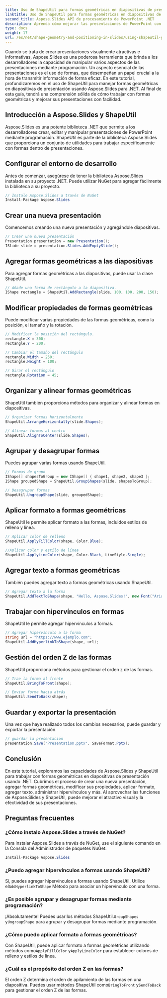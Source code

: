 ```yaml
---
title: Uso de ShapeUtil para formas geométricas en diapositivas de presentación
linktitle: Uso de ShapeUtil para formas geométricas en diapositivas de presentación
second_title: Aspose.Slides API de procesamiento de PowerPoint .NET
description: Aprenda cómo mejorar las presentaciones de PowerPoint con Aspose.Slides. Explora ShapeUtil para la manipulación de formas geométricas. Guía paso a paso con código fuente .NET. Optimice las presentaciones de manera efectiva.
type: docs
weight: 17
url: /es/net/shape-geometry-and-positioning-in-slides/using-shapeutil-geometry-shape/
---
```

Cuando se trata de crear presentaciones visualmente atractivas e informativas, Aspose.Slides es una poderosa herramienta que brinda a los desarrolladores la capacidad de manipular varios aspectos de las presentaciones mediante programación. Un aspecto esencial de las presentaciones es el uso de formas, que desempeñan un papel crucial a la hora de transmitir información de forma eficaz. En este tutorial, profundizaremos en el uso de ShapeUtil para manejar formas geométricas en diapositivas de presentación usando Aspose.Slides para .NET. Al final de esta guía, tendrá una comprensión sólida de cómo trabajar con formas geométricas y mejorar sus presentaciones con facilidad.

## Introducción a Aspose.Slides y ShapeUtil

Aspose.Slides es una potente biblioteca .NET que permite a los desarrolladores crear, editar y manipular presentaciones de PowerPoint mediante programación. ShapeUtil es parte de la biblioteca Aspose.Slides que proporciona un conjunto de utilidades para trabajar específicamente con formas dentro de presentaciones.

## Configurar el entorno de desarrollo

Antes de comenzar, asegúrese de tener la biblioteca Aspose.Slides instalada en su proyecto .NET. Puede utilizar NuGet para agregar fácilmente la biblioteca a su proyecto.

```csharp
// Instale Aspose.Slides a través de NuGet
Install-Package Aspose.Slides
```

## Crear una nueva presentación

Comencemos creando una nueva presentación y agregándole diapositivas.

```csharp
// Crear una nueva presentación
Presentation presentation = new Presentation();
ISlide slide = presentation.Slides.AddEmptySlide();
```

## Agregar formas geométricas a las diapositivas

Para agregar formas geométricas a las diapositivas, puede usar la clase ShapeUtil.

```csharp
// Añade una forma de rectángulo a la diapositiva.
IShape rectangle = ShapeUtil.AddRectangle(slide, 100, 100, 200, 150);
```

## Modificar propiedades de formas geométricas

Puede modificar varias propiedades de las formas geométricas, como la posición, el tamaño y la rotación.

```csharp
// Modificar la posición del rectángulo.
rectangle.X = 300;
rectangle.Y = 200;

// Cambiar el tamaño del rectángulo
rectangle.Width = 250;
rectangle.Height = 100;

// Girar el rectángulo
rectangle.Rotation = 45;
```

## Organizar y alinear formas geométricas

ShapeUtil también proporciona métodos para organizar y alinear formas en diapositivas.

```csharp
// Organizar formas horizontalmente
ShapeUtil.ArrangeHorizontally(slide.Shapes);

// Alinear formas al centro
ShapeUtil.AlignToCenter(slide.Shapes);
```

## Agrupar y desagrupar formas

Puedes agrupar varias formas usando ShapeUtil.

```csharp
// Formas de grupo
IShape[] shapesToGroup = new IShape[] { shape1, shape2, shape3 };
IShape groupedShape = ShapeUtil.GroupShapes(slide, shapesToGroup);

// Desagrupar formas
ShapeUtil.UngroupShape(slide, groupedShape);
```

## Aplicar formato a formas geométricas

ShapeUtil le permite aplicar formato a las formas, incluidos estilos de relleno y línea.

```csharp
// Aplicar color de relleno
ShapeUtil.ApplyFillColor(shape, Color.Blue);

//Aplicar color y estilo de línea
ShapeUtil.ApplyLineColor(shape, Color.Black, LineStyle.Single);
```

## Agregar texto a formas geométricas

También puedes agregar texto a formas geométricas usando ShapeUtil.

```csharp
// Agregar texto a la forma
ShapeUtil.AddTextToShape(shape, "Hello, Aspose.Slides!", new Font("Arial", 12), Color.Black);
```

## Trabajar con hipervínculos en formas

ShapeUtil le permite agregar hipervínculos a formas.

```csharp
// Agregar hipervínculo a la forma
string url = "https://www.ejemplo.com";
ShapeUtil.AddHyperlinkToShape(shape, url);
```

## Gestión del orden Z de las formas

ShapeUtil proporciona métodos para gestionar el orden z de las formas.

```csharp
// Trae la forma al frente
ShapeUtil.BringToFront(shape);

// Enviar forma hacia atrás
ShapeUtil.SendToBack(shape);
```

## Guardar y exportar la presentación

Una vez que haya realizado todos los cambios necesarios, puede guardar y exportar la presentación.

```csharp
// guardar la presentación
presentation.Save("Presentation.pptx", SaveFormat.Pptx);
```

## Conclusión

En este tutorial, exploramos las capacidades de Aspose.Slides y ShapeUtil para trabajar con formas geométricas en diapositivas de presentación usando .NET. Cubrimos el proceso de crear una nueva presentación, agregar formas geométricas, modificar sus propiedades, aplicar formato, agregar texto, administrar hipervínculos y más. Al aprovechar las funciones de Aspose.Slides y ShapeUtil, puede mejorar el atractivo visual y la efectividad de sus presentaciones.

## Preguntas frecuentes

### ¿Cómo instalo Aspose.Slides a través de NuGet?

Para instalar Aspose.Slides a través de NuGet, use el siguiente comando en la Consola del Administrador de paquetes NuGet:

```csharp
Install-Package Aspose.Slides
```

### ¿Puedo agregar hipervínculos a formas usando ShapeUtil?

 Sí, puedes agregar hipervínculos a formas usando ShapeUtil. Utilice el`AddHyperlinkToShape` Método para asociar un hipervínculo con una forma.

### ¿Es posible agrupar y desagrupar formas mediante programación?

 ¡Absolutamente! Puedes usar los métodos ShapeUtil.`GroupShapes` y`UngroupShape` para agrupar y desagrupar formas mediante programación.

### ¿Cómo puedo aplicar formato a formas geométricas?

 Con ShapeUtil, puede aplicar formato a formas geométricas utilizando métodos como`ApplyFillColor` y`ApplyLineColor` para establecer colores de relleno y estilos de línea.

### ¿Cuál es el propósito del orden Z en las formas?

 El orden Z determina el orden de apilamiento de las formas en una diapositiva. Puedes usar métodos ShapeUtil como`BringToFront` y`SendToBack` para gestionar el orden Z de las formas.